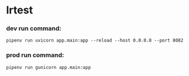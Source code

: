 # lrtest

### dev run command:

```
pipenv run uvicorn app.main:app --reload --host 0.0.0.0 --port 8082
```
### prod run command:
```
pipenv run gunicorn app.main:app
```